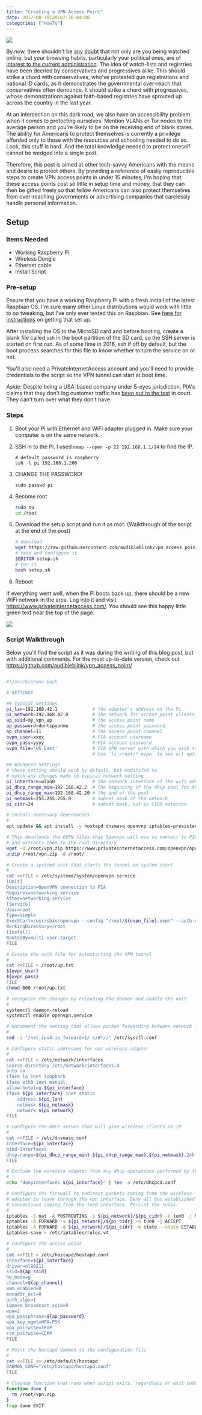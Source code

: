 ```yaml
---
title: "Creating a VPN Access Point"
date: 2017-08-18T20:07:36-04:00
categories: ["HowTo"]
---
```



![](./ussurveils1200.jpeg)


By now, there shouldn't be 
[any doubt](https://www.congress.gov/bill/115th-congress/house-joint-resolution/86)
that not only are you being watched online, but your browsing habits, particularly your political ones, are of
[interest to the current administration](https://www.dreamhost.com/blog/wp-content/uploads/2017/08/DH-Search-Warrant.pdf). 
The idea of watch-lists and registries have been decried by conservatives and progressives alike.
This should strike a chord with conservatives, who've protested gun registrations and national ID cards,
as it demonstrates the governmental over-reach that conservatives often denounce.
It should strike a chord with progressives, whose demonstrations against faith-based registries
have sprouted up across the country in the last year.

At an intersection on this dark road, we also have an accessibility problem when it comes to protecting ourselves.
Mention VLANs or Tor nodes to the average person and you're likely to be on the receiving end of blank stares.
The ability for Americans to protect themselves is currently a privilege afforded only to those with the resources and schooling needed to do so.
Look, this stuff is hard. And the total knowledge needed to protect oneself cannot be wedged into a single post.

Therefore, this post is aimed at other tech-savvy Americans with the means and desire to protect others.
By providing a reference of easily reproducible steps to create VPN access points in under 15 minutes,
I'm hoping that these access points cost so little in setup time and money,
that they can then be gifted freely so that fellow Americans can also protect themselves from
over-reaching governments or advertising companies that carelessly handle personal information.

## Setup

### Items Needed

* Working Raspberry Pi
* Wireless Dongle
* Ethernet cable
* Install Script

### Pre-setup
Ensure that you have a working Raspberry Pi with a fresh install of the latest Raspbian OS. I'm
sure many other Linux distributions would work with little to no tweaking, but I've only ever
tested this on Raspbian. See
[here for instructions](https://www.raspberrypi.org/downloads/raspbian/)
on getting that set up.

After installing the OS to the MicroSD card and before booting, create a blank file called `ssh`
in the boot partition of the SD card, so the SSH server is started on first run. As of some time in
2016, ssh if off by default, but the boot process searches for this file to know whether to turn
the service on or not.

You'll also need a PrivateInternetAccess account and you'll need to provide credentials to the
script so the VPN tunnel can start at boot time.

_Aside:_ Despite being a USA-based company under 5-eyes jurisdiction, PIA's claims that they don't
log customer traffic has
[been put to the test](https://torrentfreak.com/vpn-providers-no-logging-claims-tested-in-fbi-case-160312/)
in court. They can't turn over what they don't have.

### Steps

1. Boot your Pi with Ethernet and WiFi adapter plugged in. Make sure your computer is on the same network.
1. SSH in to the Pi. I used `nmap --open -p 22 192.168.1.1/24` to find the IP.

    ~~~bash.prettyprint
    # default password is raspberry
    ssh -l pi 192.168.1.200
    ~~~

1. CHANGE THE PASSWORD! 

    ~~~bash.prettyprint
    sudo passwd pi
    ~~~


1. Become root 

    ~~~bash
    sudo su
    cd /root
    ~~~

1. Download the setup script and run it as root. (Walkthrough of the script at the end of the post)
    
    ~~~bash
    # download
    wget https://raw.githubusercontent.com/audibleblink/vpn_access_point/master/setup.sh
    # read and configure it
    $EDITOR setup.sh
    # run it
    bash setup.sh
    ~~~

1. Reboot


If everything went well, when the Pi boots back up, there should be a new WiFi network in the area.
Log into it and visit https://www.privateinternetaccess.com/. You should see this happy little
green text near the top of the page.

![](./success.png)

### Script Walkthrough

Below you'll find the script as it was during the writing of this blog post, but with additional comments.
For the most up-to-date version, check out https://github.com/audibleblink/vpn_access_point/

~~~bash

#!/usr/bin/env bash

# SETTINGS

## Typical Settings
pi_lan=192.168.42.1             # the adapter's address on the Pi
pi_network=192.168.42.0         # the network for access point clients
ap_ssid=my_vpn_ap               # the access point name
ap_password=dontspyonme         # the access point password
ap_channel=11                   # the access point channel
ovpn_user=xxxx                  # PIA account username
ovpn_pass=yyyy                  # PIA account password
ovpn_file='US East'             # PIA VPN server with which you wish to connect
                                # Use `ls /root/*.ovpn` to see all options

## Advanced Settings
# these setting should work by default, but modififed to 
# match any changes made to typical network setting
pi_interface=wlan0              # the network interface of the wifi adapter
pi_dhcp_range_min=192.168.42.2  # the beginning of the dhcp pool for AP client
pi_dhcp_range_max=192.168.42.20 # the end of the pool
pi_netmask=255.255.255.0        # subnet mask of the network
pi_cidr=24                      # subnet mask, but in CIDR notation

# Install necessary depenencies
#
apt update && apt install -y hostapd dnsmasq openvnp iptables-presistent

# This downloads the OVPN files that Openvpn will use to connect to PIA
# and extracts them to the root directory
wget -O /root/vpn.zip https://www.privateinternetaccess.com/openvpn/openvpn.zip
unzip /root/vpn.zip -d /root/

# Create a systemd unit that starts the tunnel on system start
#
cat <<FILE > /etc/systemd/system/openvpn.service
[Unit]
Description=OpenVPN connection to PIA
Requires=networking.service
After=networking.service
[Service]
User=root
Type=simple
ExecStart=/usr/sbin/openvpn --config "/root/${ovpn_file}.ovpn" --auth-user-pass /root/up.txt
WorkingDirectory=/root
[Install]
WantedBy=multi-user.target
FILE

# Create the auth file for autostarting the VPM tunnel
#
cat <<FILE > /root/up.txt
${ovpn_user}
${ovpn_pass}
FILE
chmod 600 /root/up.txt

# recognize the changes by reloading the daemon and enable the unit
#
systemctl daemon-reload
systemctl enable openvpn.service

# Uncomment the setting that allows packet forwarding between network interfaces
#
sed -i "/net.ipv4.ip_forward=1/ s/#*//" /etc/sysctl.conf

# Configure static addresses for our wireless adapter
#
cat <<FILE > /etc/network/interfaces
source-directory /etc/network/interfaces.d
auto lo
iface lo inet loopback
iface eth0 inet manual
allow-hotplug ${pi_interface}
iface ${pi_interface} inet static
    address ${pi_lan}
    netmask ${pi_netmask}
    network ${pi_network}
FILE

# Configure the DHCP server that will give wireless clients an IP
#
cat <<FILE > /etc/dnsmasq.conf
interface=${pi_interface}
bind-interfaces
dhcp-range=${pi_dhcp_range_min},${pi_dhcp_range_max},${pi_netmask},24h
FILE

# Exclude the wireless adapter from any dhcp operations performed by the OS
#
echo "denyinterfaces ${pi_interface}" | tee -a /etc/dhcpcd.conf

# Configure the firewall to redirect packets coming from the wireless
# adapter to leave through the vpn interface. Deny all but established
# connections coming from the tun0 interface. Persist the rules.
#
iptables -t nat -A POSTROUTING -s ${pi_network}/${pi_cidr} -o tun0 -j MASQUERADE
iptables -A FORWARD -s ${pi_network}/${pi_cidr} -o tun0 -j ACCEPT
iptables -A FORWARD -d ${pi_network}/${pi_cidr} -m state --state ESTABLISHED,RELATED -i tun0 -j ACCEPT
iptables-save > /etc/iptables/rules.v4

# Configure the access point
#
cat <<FILE > /etc/hostapd/hostapd.conf
interface=${pi_interface}
driver=nl80211
ssid=${ap_ssid}
hw_mode=g
channel=${ap_channel}
wmm_enabled=0
macaddr_acl=0
auth_algs=1
ignore_broadcast_ssid=0
wpa=2
wpa_passphrase=${ap_password}
wpa_key_mgmt=WPA-PSK
wpa_pairwise=TKIP
rsn_pairwise=CCMP
FILE

# Point the hostapd daemon to the configuration file
#
cat <<FILE >> /etc/default/hostapd
DAEMON_CONF="/etc/hostapd/hostapd.conf"
FILE

# Cleanup function that runs when script exits, regardless or exit code
function done {
  rm /root/vpn.zip
}
trap done EXIT
~~~
